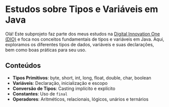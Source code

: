 # Estudos sobre Tipos e Variáveis em Java

Olá! Este subprojeto faz parte dos meus estudos na [Digital Innovation One (DIO)](https://www.dio.me/) e foca nos conceitos fundamentais de tipos e variáveis em Java. Aqui, exploramos os diferentes tipos de dados, variáveis e suas declarações, bem como boas práticas para seu uso.

## Conteúdos

- **Tipos Primitivos**: byte, short, int, long, float, double, char, boolean
- **Variáveis**: Declaração, inicialização e escopo
- **Conversão de Tipos**: Casting implícito e explícito
- **Constantes**: Uso de `final`
- **Operadores**: Aritméticos, relacionais, lógicos, unários e ternários
